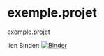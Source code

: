 # exemple.projet
exemple.projet

lien Binder:
[![Binder](https://mybinder.org/badge_logo.svg)](https://mybinder.org/v2/gh/ayagaci/exemple.projet/tree/main/HEAD)
